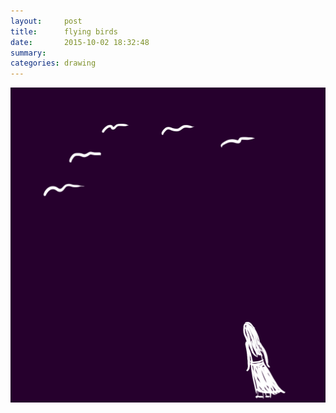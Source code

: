 ```yaml
---
layout:     post
title:      flying birds
date:       2015-10-02 18:32:48
summary:    
categories: drawing
---
```

![flying birds](/images/blog/flying-birds.png "目送歸鴻")
